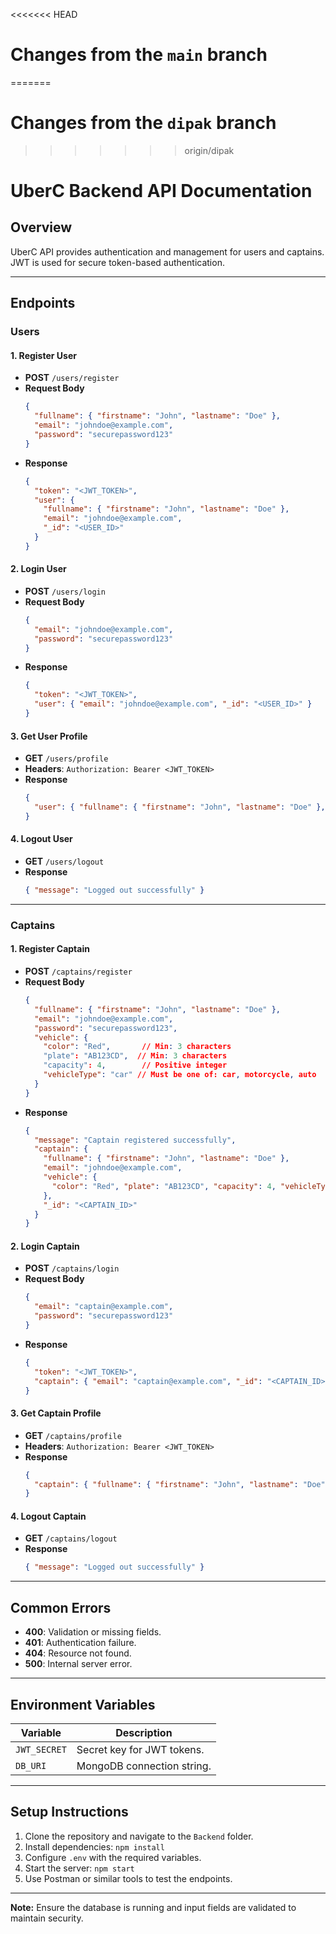 <<<<<<< HEAD
# Changes from the `main` branch
=======
# Changes from the `dipak` branch
>>>>>>> origin/dipak

# UberC Backend API Documentation

## Overview
UberC API provides authentication and management for users and captains. JWT is used for secure token-based authentication.

---

## Endpoints

### Users
#### 1. **Register User**
- **POST** `/users/register`
- **Request Body**
  ```json
  {
    "fullname": { "firstname": "John", "lastname": "Doe" },
    "email": "johndoe@example.com",
    "password": "securepassword123"
  }
  ```
- **Response**
  ```json
  {
    "token": "<JWT_TOKEN>",
    "user": {
      "fullname": { "firstname": "John", "lastname": "Doe" },
      "email": "johndoe@example.com",
      "_id": "<USER_ID>"
    }
  }
  ```

#### 2. **Login User**
- **POST** `/users/login`
- **Request Body**
  ```json
  {
    "email": "johndoe@example.com",
    "password": "securepassword123"
  }
  ```
- **Response**
  ```json
  {
    "token": "<JWT_TOKEN>",
    "user": { "email": "johndoe@example.com", "_id": "<USER_ID>" }
  }
  ```

#### 3. **Get User Profile**
- **GET** `/users/profile`
- **Headers**: `Authorization: Bearer <JWT_TOKEN>`
- **Response**
  ```json
  {
    "user": { "fullname": { "firstname": "John", "lastname": "Doe" }, "email": "johndoe@example.com" }
  }
  ```

#### 4. **Logout User**
- **GET** `/users/logout`
- **Response**
  ```json
  { "message": "Logged out successfully" }
  ```

---

### Captains
#### 1. **Register Captain**
- **POST** `/captains/register`
- **Request Body**
  ```json
  {
    "fullname": { "firstname": "John", "lastname": "Doe" },
    "email": "johndoe@example.com",
    "password": "securepassword123",
    "vehicle": {
      "color": "Red",       // Min: 3 characters
      "plate": "AB123CD",  // Min: 3 characters
      "capacity": 4,        // Positive integer
      "vehicleType": "car" // Must be one of: car, motorcycle, auto
    }
  }
  ```
- **Response**
  ```json
  {
    "message": "Captain registered successfully",
    "captain": {
      "fullname": { "firstname": "John", "lastname": "Doe" },
      "email": "johndoe@example.com",
      "vehicle": {
        "color": "Red", "plate": "AB123CD", "capacity": 4, "vehicleType": "car"
      },
      "_id": "<CAPTAIN_ID>"
    }
  }
  ```

#### 2. **Login Captain**
- **POST** `/captains/login`
- **Request Body**
  ```json
  {
    "email": "captain@example.com",
    "password": "securepassword123"
  }
  ```
- **Response**
  ```json
  {
    "token": "<JWT_TOKEN>",
    "captain": { "email": "captain@example.com", "_id": "<CAPTAIN_ID>" }
  }
  ```

#### 3. **Get Captain Profile**
- **GET** `/captains/profile`
- **Headers**: `Authorization: Bearer <JWT_TOKEN>`
- **Response**
  ```json
  {
    "captain": { "fullname": { "firstname": "John", "lastname": "Doe" }, "email": "captain@example.com" }
  }
  ```

#### 4. **Logout Captain**
- **GET** `/captains/logout`
- **Response**
  ```json
  { "message": "Logged out successfully" }
  ```

---

## Common Errors
- **400**: Validation or missing fields.
- **401**: Authentication failure.
- **404**: Resource not found.
- **500**: Internal server error.

---

## Environment Variables
| Variable      | Description                  |
|---------------|------------------------------|
| `JWT_SECRET`  | Secret key for JWT tokens.   |
| `DB_URI`      | MongoDB connection string.   |

---

## Setup Instructions
1. Clone the repository and navigate to the `Backend` folder.
2. Install dependencies: `npm install`
3. Configure `.env` with the required variables.
4. Start the server: `npm start`
5. Use Postman or similar tools to test the endpoints.

---

**Note:** Ensure the database is running and input fields are validated to maintain security.
